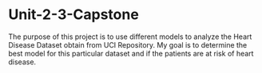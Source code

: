 # Unit-2-3-Capstone
The purpose of this project is to use different models to analyze the Heart Disease Dataset obtain from UCI Repository. My goal is to determine the best model for this particular dataset and if the patients are at risk of heart disease.
